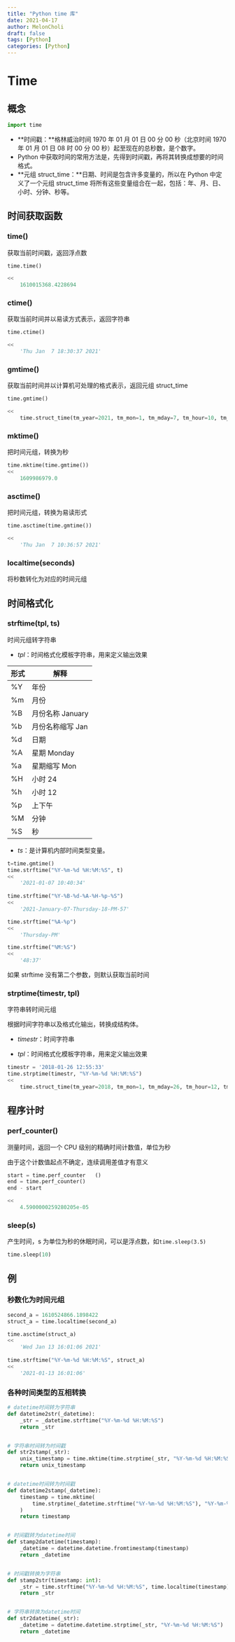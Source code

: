 ```yaml
---
title: "Python time 库"
date: 2021-04-17
author: MelonCholi
draft: false
tags: [Python]
categories: [Python]
---
```


# Time

## 概念

```python
import time
```

- **时间戳：**格林威治时间 1970 年 01 月 01 日 00 分 00 秒（北京时间 1970 年 01 月 01 日 08 时 00 分 00 秒）起至现在的总秒数，是个数字。
- Python 中获取时间的常用方法是，先得到时间戳，再将其转换成想要的时间格式。
- **元组 struct_time：**日期、时间是包含许多变量的，所以在 Python 中定义了一个元组 struct_time 将所有这些变量组合在一起，包括：年、月、日、小时、分钟、秒等。

## **时间获取函数**

### time()

获取当前时间戳，返回浮点数

```python
time.time()

<<
	1610015368.4228694
```

### ctime()

获取当前时间并以易读方式表示，返回字符串

```python
time.ctime()

<<
	'Thu Jan  7 18:30:37 2021'
```

### gmtime()

获取当前时间并以计算机可处理的格式表示，返回元组 struct_time

```python
time.gmtime()

<<
	time.struct_time(tm_year=2021, tm_mon=1, tm_mday=7, tm_hour=10, tm_min=32, tm_sec=36, tm_wday=3, tm_yday=7, tm_isdst=0)
```

### mktime()

把时间元组，转换为秒

```python
time.mktime(time.gmtime()) 
<<
	1609986979.0
```

### asctime()

 把时间元组，转换为易读形式

```python
time.asctime(time.gmtime()) 

<<
	'Thu Jan  7 10:36:57 2021'
```

### localtime(seconds)

将秒数转化为对应的时间元组

## 时间格式化

### strftime(tpl, ts) 

时间元组转字符串

- *tpl*：时间格式化模板字符串，用来定义输出效果

| 形式 | 解释              |
| ---- | ----------------- |
| %Y   | 年份              |
| %m   | 月份              |
| %B   | 月份名称 January  |
| %b   | 月份名称缩写  Jan |
| %d   | 日期              |
| %A   | 星期 Monday       |
| %a   | 星期缩写 Mon      |
| %H   | 小时 24           |
| %h   | 小时 12           |
| %p   | 上下午            |
| %M   | 分钟              |
| %S   | 秒                |

- *ts*：是计算机内部时间类型变量。

```python
t=time.gmtime()
time.strftime("%Y-%m-%d %H:%M:%S", t)
<<
	'2021-01-07 10:40:34'
    
time.strftime("%Y-%B-%d-%A-%H-%p-%S")
<<
	'2021-January-07-Thursday-18-PM-57'

time.strftime("%A-%p")
<<
	'Thursday-PM'

time.strftime("%M:%S")
<<
    '48:37'
```

如果 strftime 没有第二个参数，则默认获取当前时间

### strptime(timestr, tpl)

字符串转时间元组

根据时间字符串以及格式化输出，转换成结构体。

- *timestr*：时间字符串

- *tpl*：时间格式化模板字符串，用来定义输出效果

```python
timestr = '2018-01-26 12:55:33'
time.strptime(timestr, "%Y-%m-%d %H:%M:%S")
<<
	time.struct_time(tm_year=2018, tm_mon=1, tm_mday=26, tm_hour=12, tm_min=55, tm_sec=33, tm_wday=4, tm_yday=26, tm_isdst=-1)
```

## 程序计时

### perf_counter()

测量时间，返回一个 CPU 级别的精确时间计数值，单位为秒

由于这个计数值起点不确定，连续调用差值才有意义

```python
start = time.perf_counter 	()
end = time.perf_counter()
end - start

<<
	4.5900000259280205e-05
```

### sleep(s)

产生时间，s 为单位为秒的休眠时间，可以是浮点数，如`time.sleep(3.5)`

```python
time.sleep(10)
```

## 例

### 秒数化为时间元组

```python
second_a = 1610524866.1898422
struct_a = time.localtime(second_a)

time.asctime(struct_a)
<<
	'Wed Jan 13 16:01:06 2021'
 
time.strftime("%Y-%m-%d %H:%M:%S", struct_a)
<<
	'2021-01-13 16:01:06'
```

### 各种时间类型的互相转换

```python
# datetime时间转为字符串
def datetime2str(_datetime):
    _str = _datetime.strftime("%Y-%m-%d %H:%M:%S")
    return _str


# 字符串时间转为时间戳
def str2stamp(_str):
    unix_timestamp = time.mktime(time.strptime(_str, "%Y-%m-%d %H:%M:%S"))
    return unix_timestamp


# datetime时间转为时间戳
def datetime2stamp(_datetime):
    timestamp = time.mktime(
        time.strptime(_datetime.strftime("%Y-%m-%d %H:%M:%S"), "%Y-%m-%d %H:%M:%S")
    )
    return timestamp


# 时间戳转为datetime时间
def stamp2datetime(timestamp):
    _datetime = datetime.datetime.fromtimestamp(timestamp)
    return _datetime


# 时间戳转换为字符串
def stamp2str(timestamp: int):
    _str = time.strftime("%Y-%m-%d %H:%M:%S", time.localtime(timestamp))
    return _str


# 字符串转换为datetime时间
def str2datetime(_str):
    _datetime = datetime.datetime.strptime(_str, "%Y-%m-%d %H:%M:%S")
    return _datetime
```

